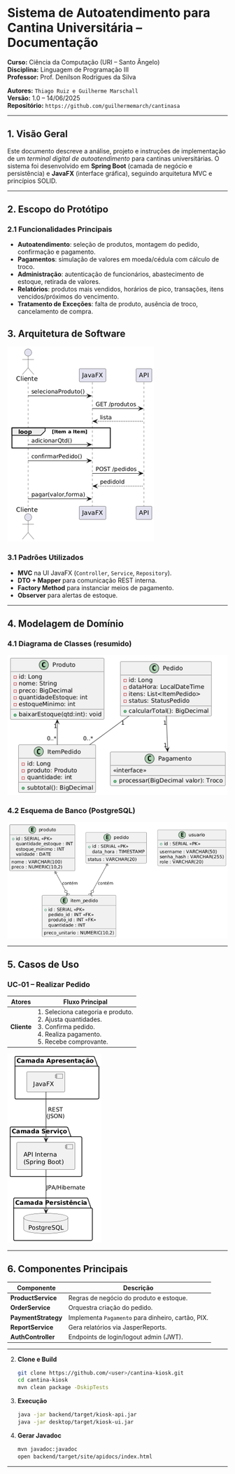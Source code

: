 # Sistema de Autoatendimento para Cantina Universitária – Documentação

**Curso:** Ciência da Computação (URI – Santo Ângelo)  
**Disciplina:** Linguagem de Programação III  
**Professor:** Prof. Denilson Rodrigues da Silva

**Autores:** `Thiago Ruiz e Guilherme Marschall`  
**Versão:** 1.0 – 14/06/2025  
**Repositório:** `https://github.com/guilhermemarch/cantinasa`

---

## 1. Visão Geral

Este documento descreve a análise, projeto e instruções de implementação de um *terminal digital de autoatendimento* para cantinas universitárias. O sistema foi desenvolvido em **Spring Boot** (camada de negócio e persistência) e **JavaFX** (interface gráfica), seguindo arquitetura MVC e princípios SOLID.

---

## 2. Escopo do Protótipo

### 2.1 Funcionalidades Principais
- **Autoatendimento**: seleção de produtos, montagem do pedido, confirmação e pagamento.
- **Pagamentos**: simulação de valores em moeda/cédula com cálculo de troco.
- **Administração**: autenticação de funcionários, abastecimento de estoque, retirada de valores.
- **Relatórios**: produtos mais vendidos, horários de pico, transações, itens vencidos/próximos do vencimento.
- **Tratamento de Exceções**: falta de produto, ausência de troco, cancelamento de compra.


## 3. Arquitetura de Software

![Diagrama de Arquitetura](diag1.png)

### 3.1 Padrões Utilizados
- **MVC** na UI JavaFX (`Controller`, `Service`, `Repository`).
- **DTO + Mapper** para comunicação REST interna.
- **Factory Method** para instanciar meios de pagamento.
- **Observer** para alertas de estoque.

---

## 4. Modelagem de Domínio

### 4.1 Diagrama de Classes (resumido)

![Diagrama de Classes](diag2.png)

### 4.2 Esquema de Banco (PostgreSQL)

![Diagrama do Esquema de Banco](diagsql.png)

---

## 5. Casos de Uso

### UC‑01 – Realizar Pedido
| Atores | Fluxo Principal |
|--------|-----------------|
| **Cliente** | 1. Seleciona categoria e produto.<br>2. Ajusta quantidades.<br>3. Confirma pedido.<br>4. Realiza pagamento.<br>5. Recebe comprovante. |

![Diagrama de Caso de Uso - Realizar Pedido](diag3.png)


---

## 6. Componentes Principais

| Componente | Descrição |
|------------|-----------|
| **ProductService** | Regras de negócio do produto e estoque. |
| **OrderService** | Orquestra criação do pedido. |
| **PaymentStrategy** | Implementa `Pagamento` para dinheiro, cartão, PIX. |
| **ReportService** | Gera relatórios via JasperReports. |
| **AuthController** | Endpoints de login/logout admin (JWT). |

---


2. **Clone e Build**
   ```bash
   git clone https://github.com/<user>/cantina-kiosk.git
   cd cantina-kiosk
   mvn clean package -DskipTests
   ```

3. **Execução**
   ```bash
   java -jar backend/target/kiosk-api.jar
   java -jar desktop/target/kiosk-ui.jar
   ```

4. **Gerar Javadoc**
   ```bash
   mvn javadoc:javadoc
   open backend/target/site/apidocs/index.html
   ```

---

